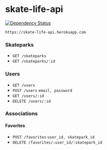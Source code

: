 # skate-life-api
[![Dependency Status](https://gemnasium.com/yago580/skate-life-api.svg)](https://gemnasium.com/yago580/skate-life-api)

`https://skate-life-api.herokuapp.com`

### Skateparks
* `GET /skateparks`
* `GET /skateparks/:id`

### Users
* `GET /users`
* `POST /users` `email, password`
* `GET /users/:id`
* `DELETE /users/:id`

### Associations

#### Favorites
* `POST /favorites` `user_id, skatepark_id`
* `DELETE /favorites/:user_id/:skatepark_id`
